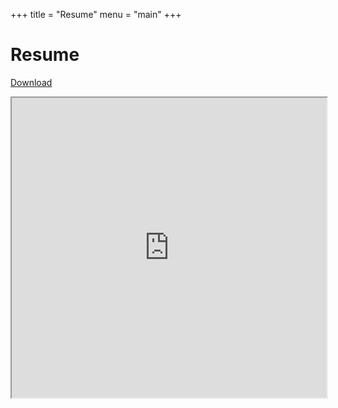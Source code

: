 +++
title = "Resume"
menu = "main"
+++
# Resume

[Download](https://drive.google.com/uc?id=1GxesCAoMHx4mS09NrYeLU2C6uMjUBDRi&export=download)

<iframe src="https://drive.google.com/file/d/1GxesCAoMHx4mS09NrYeLU2C6uMjUBDRi/preview" width="100%" height="480px" allow="autoplay"></iframe>